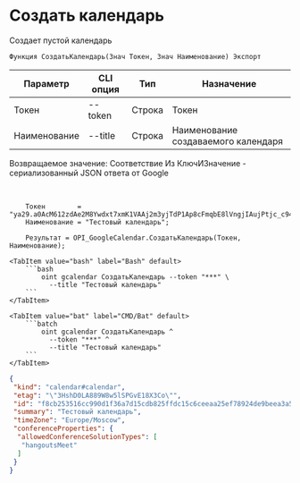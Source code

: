 ﻿---
sidebar_position: 1
---

# Создать календарь
 Создает пустой календарь



`Функция СоздатьКалендарь(Знач Токен, Знач Наименование) Экспорт`

  | Параметр | CLI опция | Тип | Назначение |
  |-|-|-|-|
  | Токен | --token | Строка | Токен |
  | Наименование | --title | Строка | Наименование создаваемого календаря |

  
  Возвращаемое значение:   Соответствие Из КлючИЗначение - сериализованный JSON ответа от Google

<br/>




```bsl title="Пример кода"
    Токен        = "ya29.a0AcM612zdAe2M8Ywdxt7xmK1VAAj2m3yjTdP1Ap8cFmqbE8lVngjIAujPtjc_c94MCuKNLfn7MSssBd6NfMXDQDrHMUv7Fgjp7cjuXk68n...";
    Наименование = "Тестовый календарь";

    Результат = OPI_GoogleCalendar.СоздатьКалендарь(Токен, Наименование);
```
    

 <Tabs>
  
    <TabItem value="bash" label="Bash" default>
        ```bash
            oint gcalendar СоздатьКалендарь --token "***" \
              --title "Тестовый календарь"
        ```
    </TabItem>
  
    <TabItem value="bat" label="CMD/Bat" default>
        ```batch
            oint gcalendar СоздатьКалендарь ^
              --token "***" ^
              --title "Тестовый календарь"
        ```
    </TabItem>
</Tabs>


```json title="Результат"
{
 "kind": "calendar#calendar",
 "etag": "\"3HshD0LA889W8w5lSPGvE18X3Co\"",
 "id": "f8cb253516cc990d1f36a7d15cdb825ffdc15c6ceeaa25ef78924de9beea3a56@group.calendar.google.com",
 "summary": "Тестовый календарь",
 "timeZone": "Europe/Moscow",
 "conferenceProperties": {
  "allowedConferenceSolutionTypes": [
   "hangoutsMeet"
  ]
 }
}
```
